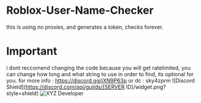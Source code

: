 # Roblox-User-Name-Checker

this is using no proxies, and generates a token, checks forever.

# Important

i dont reccomend changing the code because you will get ratelimited, you can change how long and what string to use in order to find, its optional for you. for more info : https://discord.gg/jXN9P63p or dc : sky4zprm
![Discord Shield](https://discord.com/api/guilds/[SERVER ID]/widget.png?style=shield)
<img src="https://discord.com/api/guilds/1325798484854575114/widget.png?style=shield" alt="XYZ Developer"/>

